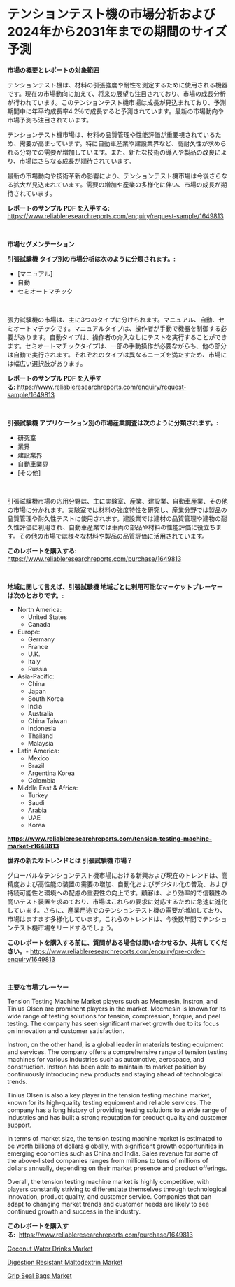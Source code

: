 <p><h1>テンションテスト機の市場分析および2024年から2031年までの期間のサイズ予測</h1></p><p><strong>市場の概要とレポートの対象範囲</strong></p>
<p><p>テンションテスト機は、材料の引張強度や耐性を測定するために使用される機器です。現在の市場動向に加えて、将来の展望も注目されており、市場の成長分析が行われています。このテンションテスト機市場は成長が見込まれており、予測期間中に年平均成長率4.2％で成長すると予測されています。最新の市場動向や市場予測も注目されています。</p><p>テンションテスト機市場は、材料の品質管理や性能評価が重要視されているため、需要が高まっています。特に自動車産業や建設業界など、高耐久性が求められる分野での需要が増加しています。また、新たな技術の導入や製品の改良により、市場はさらなる成長が期待されています。</p><p>最新の市場動向や技術革新の影響により、テンションテスト機市場は今後さらなる拡大が見込まれています。需要の増加や産業の多様化に伴い、市場の成長が期待されています。</p></p>
<p><strong>レポートのサンプル PDF を入手する:</strong> <a href="https://www.reliableresearchreports.com/enquiry/request-sample/1649813">https://www.reliableresearchreports.com/enquiry/request-sample/1649813</a></p>
<p>&nbsp;</p>
<p><strong>市場セグメンテーション</strong></p>
<p><strong>引張試験機 タイプ別の市場分析は次のように分類されます。:</strong></p>
<p><ul><li>[マニュアル]</li><li>自動</li><li>セミオートマチック</li></ul></p>
<p>&nbsp;</p>
<p><p>張力試験機の市場は、主に3つのタイプに分けられます。マニュアル、自動、セミオートマチックです。マニュアルタイプは、操作者が手動で機器を制御する必要があります。自動タイプは、操作者の介入なしにテストを実行することができます。セミオートマチックタイプは、一部の手動操作が必要ながらも、他の部分は自動で実行されます。それぞれのタイプは異なるニーズを満たすため、市場には幅広い選択肢があります。</p></p>
<p><strong>レポートのサンプル PDF を入手する:</strong>&nbsp;<a href="https://www.reliableresearchreports.com/enquiry/request-sample/1649813">https://www.reliableresearchreports.com/enquiry/request-sample/1649813</a></p>
<p>&nbsp;</p>
<p><strong> 引張試験機 アプリケーション別の市場産業調査は次のように分類されます。:</strong></p>
<p><ul><li>研究室</li><li>業界</li><li>建設業界</li><li>自動車業界</li><li>[その他]</li></ul></p>
<p>&nbsp;</p>
<p><p>引張試験機市場の応用分野は、主に実験室、産業、建設業、自動車産業、その他の市場に分かれます。実験室では材料の強度特性を研究し、産業分野では製品の品質管理や耐久性テストに使用されます。建設業では建材の品質管理や建物の耐久性評価に利用され、自動車産業では車両の部品や材料の性能評価に役立ちます。その他の市場では様々な材料や製品の品質評価に活用されています。</p></p>
<p><strong>このレポートを購入する:</strong>&nbsp; <a href="https://www.reliableresearchreports.com/purchase/1649813">https://www.reliableresearchreports.com/purchase/1649813</a></p>
<p>&nbsp;</p>
<p><strong>地域に関して言えば、引張試験機 地域ごとに利用可能なマーケットプレーヤーは次のとおりです。:</strong></p>
<p><ul>
    <li>
        North America:
        <ul>
            <li>United States</li>
            <li>Canada</li>
        </ul>
    </li>
    <li>
        Europe:
        <ul>
            <li>Germany</li>
            <li>France</li>
            <li>U.K.</li>
            <li>Italy</li>
            <li>Russia</li>
        </ul>
    </li>
    <li>
        Asia-Pacific:
        <ul>
            <li>China</li>
            <li>Japan</li>
            <li>South Korea</li>
            <li>India</li>
            <li>Australia</li>
            <li>China Taiwan</li>
            <li>Indonesia</li>
            <li>Thailand</li>
            <li>Malaysia</li>
        </ul>
    </li>
    <li>
        Latin America:
        <ul>
            <li>Mexico</li>
            <li>Brazil</li>
            <li>Argentina Korea</li>
            <li>Colombia</li>
        </ul>
    </li>
    <li>
        Middle East & Africa:
        <ul>
            <li>Turkey</li>
            <li>Saudi</li>
            <li>Arabia</li>
            <li>UAE</li>
            <li>Korea</li>
        </ul>
    </li>
    </ul></p>
<p><strong><a href="https://www.reliableresearchreports.com/tension-testing-machine-market-r1649813">https://www.reliableresearchreports.com/tension-testing-machine-market-r1649813</a></strong>&nbsp;</p>
<p><strong>世界の新たなトレンドとは 引張試験機 市場？</strong></p>
<p><p>グローバルなテンションテスト機市場における新興および現在のトレンドは、高精度および高性能の装置の需要の増加、自動化およびデジタル化の普及、および持続可能性と環境への配慮の重要性の向上です。顧客は、より効率的で信頼性の高いテスト装置を求めており、市場はこれらの要求に対応するために急速に進化しています。さらに、産業用途でのテンションテスト機の需要が増加しており、市場はますます多様化しています。これらのトレンドは、今後数年間でテンションテスト機市場をリードするでしょう。</p></p>
<p><strong>このレポートを購入する前に、質問がある場合は問い合わせるか、共有してください。</strong>- <a href="https://www.reliableresearchreports.com/enquiry/pre-order-enquiry/1649813">https://www.reliableresearchreports.com/enquiry/pre-order-enquiry/1649813</a></p>
<p>&nbsp;</p>
<p><strong>主要な市場プレーヤー</strong></p>
<p><p>Tension Testing Machine Market players such as Mecmesin, Instron, and Tinius Olsen are prominent players in the market. Mecmesin is known for its wide range of testing solutions for tension, compression, torque, and peel testing. The company has seen significant market growth due to its focus on innovation and customer satisfaction.</p><p>Instron, on the other hand, is a global leader in materials testing equipment and services. The company offers a comprehensive range of tension testing machines for various industries such as automotive, aerospace, and construction. Instron has been able to maintain its market position by continuously introducing new products and staying ahead of technological trends.</p><p>Tinius Olsen is also a key player in the tension testing machine market, known for its high-quality testing equipment and reliable services. The company has a long history of providing testing solutions to a wide range of industries and has built a strong reputation for product quality and customer support.</p><p>In terms of market size, the tension testing machine market is estimated to be worth billions of dollars globally, with significant growth opportunities in emerging economies such as China and India. Sales revenue for some of the above-listed companies ranges from millions to tens of millions of dollars annually, depending on their market presence and product offerings.</p><p>Overall, the tension testing machine market is highly competitive, with players constantly striving to differentiate themselves through technological innovation, product quality, and customer service. Companies that can adapt to changing market trends and customer needs are likely to see continued growth and success in the industry.</p></p>
<p><strong>このレポートを購入する:</strong>&nbsp;&nbsp;<a href="https://www.reliableresearchreports.com/purchase/1649813">https://www.reliableresearchreports.com/purchase/1649813</a></p>
<p><p><a href="https://changeable-paste-463.notion.site/Coconut-Water-Drinks-Market-Size-and-Market-Trends-Complete-Industry-Overview-2024-to-2031-5c62e9c78c884beb9428189378b8ef75">Coconut Water Drinks Market</a></p><p><a href="https://fuschia-pecorino-a6d.notion.site/Digestion-Resistant-Maltodextrin-Market-Outlook-Industry-Overview-and-Forecast-2024-to-2031-3207012c500d492ba586aa6551eb5ac0">Digestion Resistant Maltodextrin Market</a></p><p><a href="https://florentine-yuzu-f42.notion.site/Grip-Seal-Bags-Market-Size-and-Market-Trends-Complete-Industry-Overview-2024-to-2031-3ca97cf50be8454682b7972913fd4872">Grip Seal Bags Market</a></p></p>